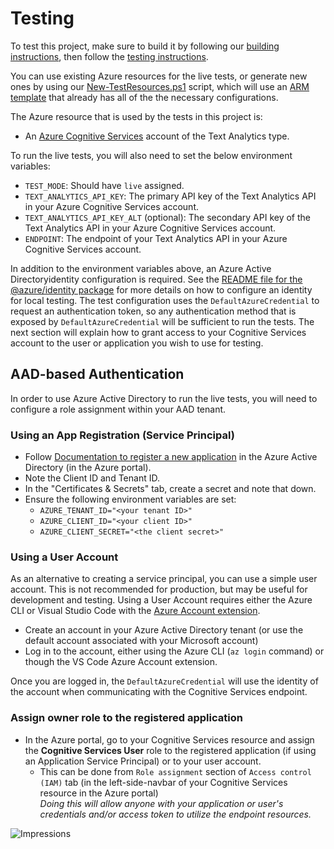 # Testing

To test this project, make sure to build it by following our [building instructions](https://github.com/Azure/azure-sdk-for-js/blob/master/CONTRIBUTING.md#building), then follow the [testing instructions](https://github.com/Azure/azure-sdk-for-js/blob/master/CONTRIBUTING.md#testing).

You can use existing Azure resources for the live tests, or generate new ones by using our [New-TestResources.ps1](https://github.com/Azure/azure-sdk-for-js/blob/master/eng/common/TestResources/New-TestResources.ps1) script, which will use an [ARM template](https://github.com/Azure/azure-sdk-for-js/blob/master/sdk/textanalytics/test-resources.json) that already has all of the the necessary configurations.

The Azure resource that is used by the tests in this project is:

- An [Azure Cognitive Services](https://azure.microsoft.com/en-us/services/cognitive-services/) account of the Text Analytics type.

To run the live tests, you will also need to set the below environment variables:

- `TEST_MODE`: Should have `live` assigned.
- `TEXT_ANALYTICS_API_KEY`: The primary API key of the Text Analytics API in your Azure Cognitive Services account.
- `TEXT_ANALYTICS_API_KEY_ALT` (optional): The secondary API key of the Text Analytics API in your Azure Cognitive Services account.
- `ENDPOINT`: The endpoint of your Text Analytics API in your Azure Cognitive Services account.

In addition to the environment variables above, an Azure Active Directoryidentity configuration is required. See the [README file for the @azure/identity package](https://github.com/Azure/azure-sdk-for-js/tree/master/sdk/identity/identity) for more details on how to configure an identity for local testing. The test configuration uses the `DefaultAzureCredential` to request an authentication token, so any authentication method that is exposed by `DefaultAzureCredential` will be sufficient to run the tests. The next section will explain how to grant access to your Cognitive Services account to the user or application you wish to use for testing.

## AAD-based Authentication

In order to use Azure Active Directory to run the live tests, you will need to configure a role assignment within your AAD tenant.

### Using an App Registration (Service Principal)

- Follow [Documentation to register a new application](https://docs.microsoft.com/en-us/azure/active-directory/develop/quickstart-register-app) in the Azure Active Directory (in the Azure portal).
- Note the Client ID and Tenant ID.
- In the "Certificates & Secrets" tab, create a secret and note that down.
- Ensure the following environment variables are set:
  - `AZURE_TENANT_ID="<your tenant ID>"`
  - `AZURE_CLIENT_ID="<your client ID>"`
  - `AZURE_CLIENT_SECRET="<the client secret>"`

### Using a User Account

As an alternative to creating a service principal, you can use a simple user account. This is not recommended for production, but may be useful for development and testing. Using a User Account requires either the Azure CLI or Visual Studio Code with the [Azure Account extension](https://marketplace.visualstudio.com/items?itemName=ms-vscode.azure-account).

- Create an account in your Azure Active Directory tenant (or use the default account associated with your Microsoft account)
- Log in to the account, either using the Azure CLI (`az login` command) or though the VS Code Azure Account extension.

Once you are logged in, the `DefaultAzureCredential` will use the identity of the account when communicating with the Cognitive Services endpoint.

### Assign owner role to the registered application

- In the Azure portal, go to your Cognitive Services resource and assign the **Cognitive Services User** role to the registered application (if using an Application Service Principal) or to your user account.
  - This can be done from `Role assignment` section of `Access control (IAM)` tab (in the left-side-navbar of your Cognitive Services resource in the Azure portal)<br>_Doing this will allow anyone with your application or user's credentials and/or access token to utilize the endpoint resources._

![Impressions](https://azure-sdk-impressions.azurewebsites.net/api/impressions/azure-sdk-for-js%2Fsdk%2Ftextanalytics%2Fai-text-analytics%2Ftest%2FREADME.png)
